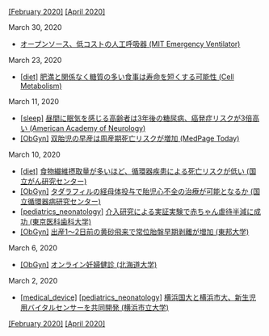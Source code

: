 [\[February 2020\]](2002.md) [\[April 2020\]](2004.md)

March 30, 2020
* [オープンソース、低コストの人工呼吸器 (MIT Emergency Ventilator)](https://e-vent.mit.edu/)

March 23, 2020
* [\[diet\]](diet.md) [肥満と関係なく糖質の多い食事は寿命を短くする可能性 (Cell Metabolism)](https://www.cell.com/cell-metabolism/fulltext/S1550-4131(20)30075-9)

March 11, 2020
* [\[sleep\]](sleep.md) [昼間に眠気を感じる高齢者は3年後の糖尿病、癌発症リスクが3倍高い (American Academy of Neurology)](https://www.aan.com/PressRoom/Home/PressRelease/3776)
* [\[ObGyn\]](ObGyn.md) [双胎児の早産は周産期死亡リスクが増加 (MedPage Today)](https://www.medpagetoday.com/obgyn/pregnancy/85326)

March 10, 2020
* [\[diet\]](diet.md) [食物繊維摂取量が多いほど、循環器疾患による死亡リスクが低い (国立がん研究センター)](https://epi.ncc.go.jp/jphc/outcome/8484.html)
* [\[ObGyn\]](ObGyn.md) [タダラフィルの経母体投与で胎児心不全の治療が可能となるか (国立循環器病研究センター)](http://www.ncvc.go.jp/pr/release/20200302_press.html)
* [\[pediatrics_neonatology\]](pediatrics_neonatology.md) [介入研究による実証実験で赤ちゃん虐待半減に成功 (東京医科歯科大学)](http://www.tmd.ac.jp/archive-tmdu/kouhou/20200302_2.pdf)
* [\[ObGyn\]](ObGyn.md) [出産1～2日前の黄砂飛来で常位胎盤早期剥離が増加 (東邦大学)](https://www.toho-u.ac.jp/press/2019_index/20191108-1034.html)

March 6, 2020
* [\[ObGyn\]](ObGyn.md) [オンライン妊婦健診 (北海道大学)](https://www.hokudaibyouin-sanka.com/%E3%80%90%E8%87%A8%E6%99%82%E5%AF%BE%E5%BF%9C%E3%80%91%E3%82%AA%E3%83%B3%E3%83%A9%E3%82%A4%E3%83%B3%E8%A8%BA%E7%99%82/)

March 2, 2020
* [\[medical_device\]](medical_device.md) [\[pediatrics_neonatology\]](pediatrics_neonatology.md) [横浜国大と横浜市大、新生児用バイタルセンサーを共同開発 (横浜市立大学)](https://www.yokohama-cu.ac.jp/news/2019/202001ito.html)

[\[February 2020\]](2002.md) [\[April 2020\]](2004.md)
